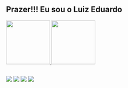 ## Prazer!!! Eu sou o Luiz Eduardo

<div>
  <a href="http://github.com/Luiz-Eduardo-BL">
  <img height="120em" src="https://github-readme-stats.vercel.app/api?username=Luiz-Eduardo-BL&show_icons=true&theme=discord_old_blurple&include_all_commits=true&count_private=true&border_radius=10px"/>
  <img height="120em" src="https://github-readme-stats.vercel.app/api/top-langs/?username=Luiz-Eduardo-BL&layout=compact&langs_count=7&theme=discord_old_blurple&border_radius=10px"/>
<div>

<!-- <div>
  <img src="https://github.com/devicons/devicon/blob/master/icons/arduino/arduino-plain.svg" heigth="10" whidth="20">
  <img src="https://github.com/devicons/devicon/blob/master/icons/css3/css3-plain.svg" heigth="15" whidth="20">
  <img src="https://github.com/devicons/devicon/blob/master/icons/html5/html5-plain.svg" heigth="15" whidth="20">
  <img src="https://github.com/devicons/devicon/blob/master/icons/java/java-plain.svg" heigth="15" whidth="20">
</div> -->

##

<div>
  <a href="https://www.instagram.com/lima_ofc/" target="_blank"><img src="https://img.shields.io/badge/-Instagram-%23E4405F?style=for-the-badge&logo=instagram&logoColor=white" target="_blank"></a>
  <a href = "mailto:luizedu@alu.ufc.br"><img src="https://img.shields.io/badge/-Gmail-%23333?style=for-the-badge&logo=gmail&logoColor=white" target="_blank"></a>
  <a href="https://getfedora.org/pt_BR/" target="_blank"><img src="https://img.shields.io/badge/Fedora-294172?style=for-the-badge&logo=fedora&logoColor=white" target="_blank"></a> 
  <a href="https://t.me/Dudu_Lima" target="_blank"><img src="https://img.shields.io/badge/Telegram-2CA5E0?style=for-the-badge&logo=telegram&logoColor=white" target="_blank"></a> 
  
</div>
